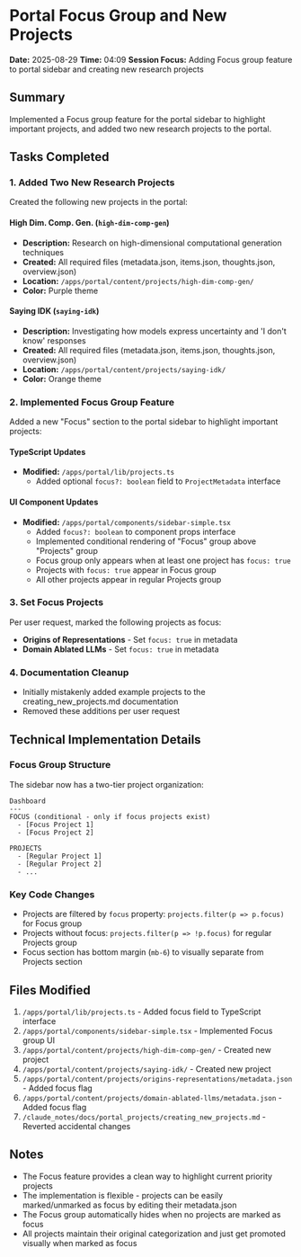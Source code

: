 # Portal Focus Group and New Projects

**Date:** 2025-08-29
**Time:** 04:09
**Session Focus:** Adding Focus group feature to portal sidebar and creating new research projects

## Summary

Implemented a Focus group feature for the portal sidebar to highlight important projects, and added two new research projects to the portal.

## Tasks Completed

### 1. Added Two New Research Projects

Created the following new projects in the portal:

#### High Dim. Comp. Gen. (`high-dim-comp-gen`)
- **Description:** Research on high-dimensional computational generation techniques
- **Created:** All required files (metadata.json, items.json, thoughts.json, overview.json)
- **Location:** `/apps/portal/content/projects/high-dim-comp-gen/`
- **Color:** Purple theme

#### Saying IDK (`saying-idk`)
- **Description:** Investigating how models express uncertainty and 'I don't know' responses  
- **Created:** All required files (metadata.json, items.json, thoughts.json, overview.json)
- **Location:** `/apps/portal/content/projects/saying-idk/`
- **Color:** Orange theme

### 2. Implemented Focus Group Feature

Added a new "Focus" section to the portal sidebar to highlight important projects:

#### TypeScript Updates
- **Modified:** `/apps/portal/lib/projects.ts`
  - Added optional `focus?: boolean` field to `ProjectMetadata` interface

#### UI Component Updates  
- **Modified:** `/apps/portal/components/sidebar-simple.tsx`
  - Added `focus?: boolean` to component props interface
  - Implemented conditional rendering of "Focus" group above "Projects" group
  - Focus group only appears when at least one project has `focus: true`
  - Projects with `focus: true` appear in Focus group
  - All other projects appear in regular Projects group

### 3. Set Focus Projects

Per user request, marked the following projects as focus:
- **Origins of Representations** - Set `focus: true` in metadata
- **Domain Ablated LLMs** - Set `focus: true` in metadata

### 4. Documentation Cleanup

- Initially mistakenly added example projects to the creating_new_projects.md documentation
- Removed these additions per user request

## Technical Implementation Details

### Focus Group Structure
The sidebar now has a two-tier project organization:
```
Dashboard
---
FOCUS (conditional - only if focus projects exist)
  - [Focus Project 1]
  - [Focus Project 2]
  
PROJECTS
  - [Regular Project 1]
  - [Regular Project 2]
  - ...
```

### Key Code Changes
- Projects are filtered by `focus` property: `projects.filter(p => p.focus)` for Focus group
- Projects without focus: `projects.filter(p => !p.focus)` for regular Projects group
- Focus section has bottom margin (`mb-6`) to visually separate from Projects section

## Files Modified

1. `/apps/portal/lib/projects.ts` - Added focus field to TypeScript interface
2. `/apps/portal/components/sidebar-simple.tsx` - Implemented Focus group UI
3. `/apps/portal/content/projects/high-dim-comp-gen/` - Created new project
4. `/apps/portal/content/projects/saying-idk/` - Created new project  
5. `/apps/portal/content/projects/origins-representations/metadata.json` - Added focus flag
6. `/apps/portal/content/projects/domain-ablated-llms/metadata.json` - Added focus flag
7. `/claude_notes/docs/portal_projects/creating_new_projects.md` - Reverted accidental changes

## Notes

- The Focus feature provides a clean way to highlight current priority projects
- The implementation is flexible - projects can be easily marked/unmarked as focus by editing their metadata.json
- The Focus group automatically hides when no projects are marked as focus
- All projects maintain their original categorization and just get promoted visually when marked as focus